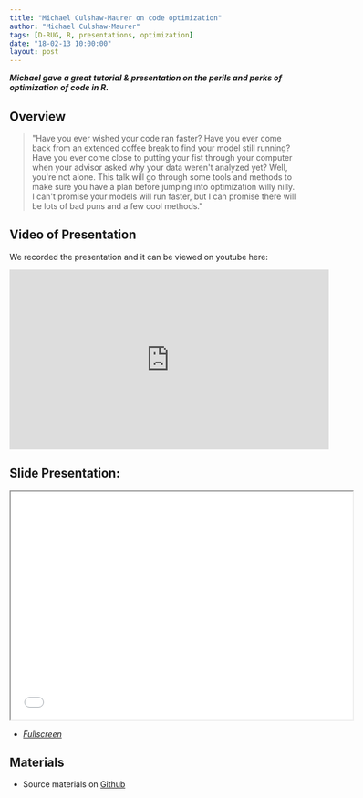 ```yaml
---
title: "Michael Culshaw-Maurer on code optimization"
author: "Michael Culshaw-Maurer"
tags: [D-RUG, R, presentations, optimization]
date: "18-02-13 10:00:00"
layout: post
---
```


**_Michael gave a great tutorial & presentation on the perils and perks of optimization of code in R._**

## Overview

 > "Have you ever wished your code ran faster? Have you ever come back from an extended coffee break to find your model still running? Have you ever come close to putting your fist through your computer when your advisor asked why your data weren't analyzed yet? Well, you're not alone. This talk will go through some tools and methods to make sure you have a plan before jumping into optimization willy nilly. I can't promise your models will run faster, but I can promise there will be lots of bad puns and a few cool methods." 

## Video of Presentation

We recorded the presentation and it can be viewed on youtube here:

<iframe width="560" height="315" src="https://www.youtube.com/embed/loyyo0BUw4w" frameborder="0" allowfullscreen></iframe>

## Slide Presentation:

<iframe width="600" height="400" src="../../images/20180213/Talk_Slides.html"></iframe>

 - [*Fullscreen*](../../images/20180213/Talk_Slides.html)


## Materials

 - Source materials on [Github](https://github.com/MCMaurer/D_RUG_Winter_18_Talk)


  